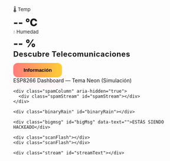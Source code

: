 <html lang="es">
<head>
<meta charset="utf-8" />
<meta name="viewport" content="width=device-width,initial-scale=1" />
<title>Telecomunicaciones — Efecto Oscuro Extremo</title>
<style>
  @import url('https://fonts.googleapis.com/css2?family=Orbitron:wght@500&display=swap');

  :root{
    --neon:#00ffae;
    --bg:#040405;
    --red:#ff073a;
  }

  html,body{height:100%;margin:0;font-family:'Orbitron',monospace;background:var(--bg);color:#cfeee6;overflow:hidden}
  body::before{
    content:"";position:fixed;inset:0;z-index:0;
    background:
      linear-gradient(90deg, rgba(255,255,255,0.02) 1px, transparent 1px),
      linear-gradient(rgba(255,255,255,0.02) 1px, transparent 1px);
    background-size: 48px 48px,48px 48px;opacity:0.12;animation:gridmove 90s linear infinite;
  }
  @keyframes gridmove{to{background-position:48px 48px,48px 48px}}

  /* dashboard card */
  .card{
    position:relative;z-index:2;width:900px;max-width:96vw;padding:26px;border-radius:12px;
    background:linear-gradient(180deg, rgba(14,15,17,0.95), rgba(6,7,8,0.92));
    border:1px solid rgba(0,255,174,0.08);box-shadow:0 10px 50px rgba(0,0,0,0.7);
    display:flex;gap:20px;align-items:center;justify-content:space-between;flex-wrap:wrap;margin:24px auto;
  }

  .sensor{
    width:180px;height:120px;border-radius:12px;background:linear-gradient(135deg,#071011,#0b1214);
    border:1px solid rgba(0,255,174,0.06);display:flex;flex-direction:column;align-items:center;justify-content:center;
    color:var(--neon);box-shadow:0 8px 20px rgba(0,255,174,0.03) inset,0 6px 18px rgba(0,0,0,0.6);
    transition:transform .14s;
  }
  .sensor:hover{transform:translateY(-6px)}
  .sensor .label{font-size:13px;opacity:0.95}
  .sensor .value{font-size:28px;margin-top:6px;font-weight:800}

  .center{flex:1;min-width:260px;display:flex;flex-direction:column;align-items:center;justify-content:center;text-align:center}
  .center h2{margin:0 0 12px;font-size:20px;color:var(--neon);letter-spacing:.6px}
  .cta{background:linear-gradient(90deg,#ff7b7b,#ffcf33);color:#000;border:none;padding:12px 28px;border-radius:12px;font-weight:900;cursor:pointer;box-shadow:0 18px 40px rgba(255,0,60,0.06);transition:transform .18s}
  .cta:hover{transform:translateY(-4px)}

  .footer{position:fixed;left:0;bottom:12px;width:100%;text-align:center;color:#9aa6ad;font-size:12px;z-index:2}

  /* -------------------- EXTREME SCARE OVERLAY -------------------- */
  #scareOverlay{position:fixed;inset:0;display:none;z-index:9999;background:#000;align-items:center;justify-content:center;overflow:hidden}

  /* left spam column (fast) */
  .spamColumn{
    position:absolute;left:0;top:0;height:100%;width:40%;z-index:6;pointer-events:none;
    display:flex;align-items:flex-start;justify-content:flex-start;padding:40px 16px;box-sizing:border-box;
  }
  .spamStream{
    width:100%;height:100%;overflow:hidden;display:flex;flex-direction:column;gap:6px;
    align-items:flex-start;
  }
  .spamLine{
    color:var(--red);font-weight:900;font-size:14px;text-transform:uppercase;
    text-shadow:0 0 8px rgba(255,0,60,0.9),0 0 22px rgba(255,0,60,0.12);
    opacity:0.95;white-space:nowrap;will-change:transform,opacity;
  }

  /* wide binary rain on right (red) */
  .binaryRain{
    position:absolute;right:0;top:0;width:22%;height:100%;z-index:5;pointer-events:none;padding:24px;
    display:flex;flex-direction:column;gap:4px;align-items:flex-end;justify-content:flex-start;color:#ff3a4a;font-weight:700;
    font-size:12px;text-shadow:0 0 8px rgba(255,0,60,0.2)
  }

  /* giant red message */
  .bigmsg{
    position:absolute;left:50%;top:18%;transform:translateX(-50%);z-index:8;color:var(--red);font-size:64px;font-weight:900;
    text-shadow:0 0 18px rgba(255,0,60,0.95),0 0 48px rgba(255,0,60,0.35);letter-spacing:2px;pointer-events:none;
    mix-blend-mode:screen;
  }

  /* flicker bars and scanlines */
  .scanFlash{position:absolute;left:0;right:0;height:2px;background:linear-gradient(90deg,transparent,#ff0033,transparent);z-index:9;opacity:0.3}
  .scanFlash{top:25%}
  .scanFlash:nth-of-type(2){top:55%;animation-delay:.3s}

  .bloodSplatter{position:absolute;inset:0;z-index:4;pointer-events:none;background-image:
    radial-gradient(circle at 20% 10%, rgba(255,0,0,0.08), transparent 5%),
    radial-gradient(circle at 80% 90%, rgba(255,0,0,0.06), transparent 8%);mix-blend-mode:screen}

  /* shaking */
  .shakeOverlay{animation:shakeAnim .6s cubic-bezier(.36,.07,.19,.97) infinite}
  @keyframes shakeAnim{
    0%{transform:translate(0,0)}10%{transform:translate(-10px,8px)}20%{transform:translate(8px,-8px)}30%{transform:translate(-6px,6px)}40%{transform:translate(6px,-3px)}50%{transform:translate(-3px,2px)}100%{transform:translate(0,0)}
  }

  /* stream (bottom center) */
  .stream{position:absolute;bottom:5vh;left:42%;right:2%;z-index:10;color:#ffb7b7;font-weight:800;pointer-events:none;font-size:16px;text-align:left}

  /* strong red overlay flash */
  .redPulse{animation:redPulse 350ms ease-in-out 3}
  @keyframes redPulse{0%{background:rgba(255,0,0,0)}50%{background:rgba(255,0,0,0.12)}100%{background:rgba(255,0,0,0)}}

  /* responsive tweaks */
  @media (max-width:720px){
    .card{width:95vw;padding:16px}
    .bigmsg{font-size:32px;top:10%}
    .spamColumn{width:42%}
    .binaryRain{display:none}
  }

</style>
</head>
<body>
  <!-- Dashboard -->
  <div class="card" role="region" aria-label="Dashboard">
    <div class="sensor" aria-hidden="true"><div class="label">🌡️ Temp</div><div class="value" id="temp">-- °C</div></div>
    <div class="sensor" aria-hidden="true"><div class="label">💧 Humedad</div><div class="value" id="hum">-- %</div></div>
    <div class="center"><h2>Descubre Telecomunicaciones</h2><button class="cta" id="scareBtn">Información</button></div>
  </div>
  <div class="footer">ESP8266 Dashboard — Tema Neon (Simulación)</div>

  <!-- Overlay -->
  <div id="scareOverlay" aria-hidden="true">
    <div class="bloodSplatter"></div>

    <div class="spamColumn" aria-hidden="true">
      <div class="spamStream" id="spamStream"></div>
    </div>

    <div class="binaryRain" id="binaryRain"></div>

    <div class="bigmsg" id="bigMsg" data-text="">ESTÁS SIENDO HACKEADO</div>

    <div class="scanFlash"></div>
    <div class="scanFlash"></div>

    <div class="stream" id="streamText"></div>
  </div>

<script>
/* ----------------- Settings ----------------- */
const SPAWN_COUNT = 0;        // calaveras desactivadas
const STREAM_SPEED = 80;
const STREAM_DURATION = 40000;
const BINARY_SPEED = 80;
const DURATION_MS = 42000;

/* ----------------- sensores simulados ----------------- */
function fetchSensorData(){
  document.getElementById('temp').textContent = (18 + Math.random()*10).toFixed(1) + ' °C';
  document.getElementById('hum').textContent = (30 + Math.random()*30).toFixed(1) + ' %';
}
setInterval(fetchSensorData, 2400);
fetchSensorData();

/* ----------------- util ----------------- */
function rInt(a,b){return Math.floor(Math.random()*(b-a+1))+a}
function pick(arr){return arr[Math.floor(Math.random()*arr.length)]}

/* ----------------- spam left column (fast lines) ----------------- */
const spamStream = document.getElementById('spamStream');
const spamPhrases = [
  "ACCESO NO AUTORIZADO +++",
  "SISTEMA INTRUSO - IP: 192.168."+rInt(1,254)+"."+rInt(1,254),
  "ENCRIPTANDO... [███▒▒▒▒▒▒▒]",
  "ELIMINANDO BACKUPS...",
  "NO HAY RESPUESTA",
  "ERROR 0xDEAD",
  "CONEXION ROTA",
  "403 FORBIDDEN",
  "RESPUESTA: BLOQ"
];
let spamTimer;
function startSpam(){
  spamStream.innerHTML='';
  let count=0;
  spamTimer = setInterval(()=>{
    const line = document.createElement('div');
    line.className='spamLine';
    const long = Math.random() > 0.6;
    line.textContent = (long? '!!! ' : '') + pick(spamPhrases) + (long? ' ### TRACE ' + rInt(1000,99999) + ' *** ' : '');
    spamStream.prepend(line);
    line.style.transform = 'translateX(-120%)';
    line.style.opacity = '0';
    requestAnimationFrame(()=>{ line.style.transition = 'transform 420ms cubic-bezier(.2,.9,.3,1), opacity .32s'; line.style.transform='translateX(0)'; line.style.opacity='1'; });
    if(spamStream.children.length > 28) spamStream.removeChild(spamStream.lastChild);
    count++;
    if(count % 40 === 0 && Math.random()>0.6){
      clearInterval(spamTimer);
      startSpamFastBurst();
    }
  }, STREAM_SPEED);
}

function startSpamFastBurst(){
  let bursts = 0;
  const b = setInterval(()=>{
    const line = document.createElement('div');
    line.className='spamLine';
    line.textContent = '!!! INTRUSIÓN MASIVA @@@ IP:'+rInt(10,250)+'.'+rInt(1,250);
    spamStream.prepend(line);
    line.style.transform = 'translateX(-80%)';
    requestAnimationFrame(()=>{ line.style.transition='transform .18s linear'; line.style.transform='translateX(0)'; });
    if(spamStream.children.length > 40) spamStream.removeChild(spamStream.lastChild);
    bursts++;
    if(bursts>18){ clearInterval(b); startSpam(); }
  }, 40);
}

/* ----------------- binary rain (right) ----------------- */
const binaryRain = document.getElementById('binaryRain');
let binaryTimer;
function startBinary(){
  binaryRain.innerHTML='';
  binaryTimer = setInterval(()=>{
    const n = document.createElement('div');
    n.textContent = (Math.random()>0.5? '1010' : '0101') + (Math.random()>0.6? ' '+rInt(1000,9999):'');
    n.style.opacity = 0; n.style.transform = 'translateY(-40px)';
    binaryRain.prepend(n);
    requestAnimationFrame(()=>{ n.style.transition = 'all .5s linear'; n.style.opacity = 1; n.style.transform = 'translateY(0)'; });
    if(binaryRain.children.length > 50) binaryRain.removeChild(binaryRain.lastChild);
  }, BINARY_SPEED);
}

/* ----------------- stream center bottom (dramatic) ----------------- */
const streamText = document.getElementById('streamText');
const streamPhrases = [
  "ENCRIPTANDO SISTEMAS...",
  "INTRUSIÓN: SERVIDOR CENTRAL",
  "RESPUESTA: 0xFF00",
  "ELIMINANDO TRAZAS",
  "CONECTANDO RANSOM NET",
  "CANTIDAD DE HOSTS: "+rInt(3,32)
];
let streamTimer;
function startStream(){
  streamText.innerHTML='';
  let idx=0;
  streamTimer = setInterval(()=>{
    const p = document.createElement('div');
    p.textContent = pick(streamPhrases);
    p.style.opacity = 0; p.style.transform = 'translateY(12px)';
    streamText.prepend(p);
    requestAnimationFrame(()=>{ p.style.transition='all .22s'; p.style.opacity=1; p.style.transform='translateY(0)'; });
    if(streamText.children.length>6) streamText.removeChild(streamText.lastChild);
    idx++;
    if(idx>60) clearInterval(streamTimer);
  }, 180);
}

/* ----------------- big messages sequence & flicker ----------------- */
const bigMsg = document.getElementById('bigMsg');
const bigMessages = [
  "ESTÁS SIENDO HACKEADO",
  "NO HAY SALIDA",
  "SISTEMA COLAPSANDO",
  "TODO HA SIDO TOMADO"
];

function playSequence(){
  bigMsg.textContent = bigMessages[0];
  let i=1;
  const seq = setInterval(()=>{
    bigMsg.textContent = bigMessages[i % bigMessages.length];
    bigMsg.style.transform = `translateX(-50%) translateY(${rInt(-4,6)}px) skewX(${rInt(-6,6)}deg)`;
    i++;
    if(i> (bigMessages.length*4)) clearInterval(seq);
  }, 900);
}

/* ----------------- trigger ----------------- */
const btn = document.getElementById('scareBtn');
const overlay = document.getElementById('scareOverlay');
btn.addEventListener('click', async function(){
  document.querySelector('.card').style.transition = 'opacity .25s'; document.querySelector('.card').style.opacity = 0.04;

  overlay.style.display = 'flex';
  overlay.classList.add('shakeOverlay'); overlay.classList.add('redPulse');

  startSpam(); startBinary(); startStream();
  playSequence();

  // fullscreen
  try{ if(document.documentElement.requestFullscreen) await document.documentElement.requestFullscreen(); }catch(e){}

});
</script>
</body>
</html>
